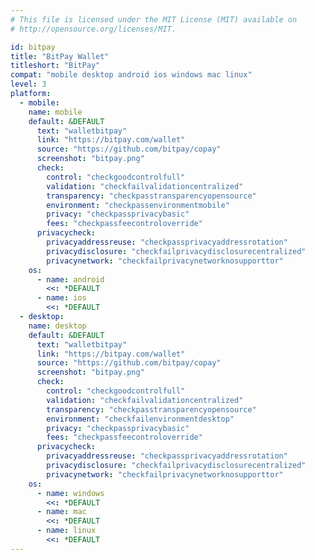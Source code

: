 ```yaml
---
# This file is licensed under the MIT License (MIT) available on
# http://opensource.org/licenses/MIT.

id: bitpay
title: "BitPay Wallet"
titleshort: "BitPay"
compat: "mobile desktop android ios windows mac linux"
level: 3
platform:
  - mobile:
    name: mobile
    default: &DEFAULT
      text: "walletbitpay"
      link: "https://bitpay.com/wallet"
      source: "https://github.com/bitpay/copay"
      screenshot: "bitpay.png"
      check:
        control: "checkgoodcontrolfull"
        validation: "checkfailvalidationcentralized"
        transparency: "checkpasstransparencyopensource"
        environment: "checkpassenvironmentmobile"
        privacy: "checkpassprivacybasic"
        fees: "checkpassfeecontroloverride"
      privacycheck:
        privacyaddressreuse: "checkpassprivacyaddressrotation"
        privacydisclosure: "checkfailprivacydisclosurecentralized"
        privacynetwork: "checkfailprivacynetworknosupporttor"
    os:
      - name: android
        <<: *DEFAULT
      - name: ios
        <<: *DEFAULT
  - desktop:
    name: desktop
    default: &DEFAULT
      text: "walletbitpay"
      link: "https://bitpay.com/wallet"
      source: "https://github.com/bitpay/copay"
      screenshot: "bitpay.png"
      check:
        control: "checkgoodcontrolfull"
        validation: "checkfailvalidationcentralized"
        transparency: "checkpasstransparencyopensource"
        environment: "checkfailenvironmentdesktop"
        privacy: "checkpassprivacybasic"
        fees: "checkpassfeecontroloverride"
      privacycheck:
        privacyaddressreuse: "checkpassprivacyaddressrotation"
        privacydisclosure: "checkfailprivacydisclosurecentralized"
        privacynetwork: "checkfailprivacynetworknosupporttor"
    os:
      - name: windows
        <<: *DEFAULT
      - name: mac
        <<: *DEFAULT
      - name: linux
        <<: *DEFAULT
---
```

